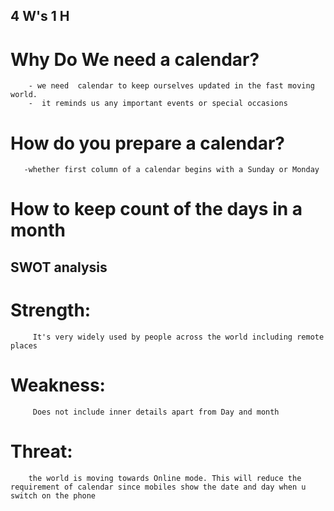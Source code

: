 ## 4 W's 1 H

# Why Do We need a calendar?
        - we need  calendar to keep ourselves updated in the fast moving world.   
        -  it reminds us any important events or special occasions
        
# How do you prepare a calendar?
       -whether first column of a calendar begins with a Sunday or Monday
       
# How to keep count of the days in a month


## SWOT analysis

# Strength:
         It's very widely used by people across the world including remote places
         
# Weakness:
         Does not include inner details apart from Day and month
         
# Threat:
        the world is moving towards Online mode. This will reduce the requirement of calendar since mobiles show the date and day when u switch on the phone
